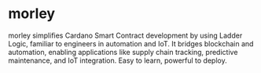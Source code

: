 # morley
morley simplifies Cardano Smart Contract development by using Ladder Logic, familiar to engineers in automation and IoT. It bridges blockchain and automation, enabling applications like supply chain tracking, predictive maintenance, and IoT integration. Easy to learn, powerful to deploy.
